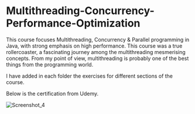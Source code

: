 # Multithreading-Concurrency-Performance-Optimization

This course focuses Multithreading, Concurrency & Parallel programming in Java, with strong emphasis on high performance.
This course was a true rollercoaster, a fascinating journey among the multithreading mesmerising concepts.
From my point of view, multithreading is probably one of the best things from the programming world.

I have added in each folder the exercises for different sections of the course.

Below is the certification from Udemy.

![Screenshot_4](https://user-images.githubusercontent.com/55296361/211201617-54bd3d90-398c-483d-b133-218680252a2a.png)
